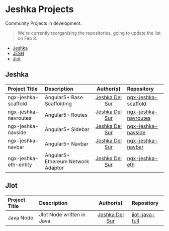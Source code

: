 #  Jeshka Projects
Community Projects in development.

> We're currently reorganising the repositories, going to update the list on Feb 8.

- [Jeshka](#Jeshka)
- [JESH](#JESH)
- [JIot](#JIot)

## Jeshka
Project Title | Description | Author(s) | Repository
:-- | :-- | :--: | :--
ngx-jeshka-scaffold | Angular5+ Base Scaffolding | [Jeshka Del Sur](https://github.com/user/Rainbow-Unicorn-Oo) | [ngx-jeshka-scaffold](https://github.com/user/Rainbow-Unicorn-Oo/ngx-jeshka-scaffold)
ngx-jeshka-navroutes | Angular5+ Routes | [Jeshka Del Sur](https://github.com/user/Rainbow-Unicorn-Oo) | [ngx-jeshka-navroutes](https://github.com/user/Rainbow-Unicorn-Oo/ngx-jeshka-navroutes)
ngx-jeshka-navside | Angular5+ Sidebar | [Jeshka Del Sur](https://github.com/user/Rainbow-Unicorn-Oo) | [ngx-jeshka-navside](https://github.com/user/Rainbow-Unicorn-Oo/ngx-jeshka-navside)
ngx-jeshka-navbar | Angular5+ Navbar | [Jeshka Del Sur](https://github.com/user/Rainbow-Unicorn-Oo) | [ngx-jeshka-navbar](https://github.com/user/Rainbow-Unicorn-Oo/ngx-jeshka-navbar)
ngx-jeshka-eth-entity | Angular5+ Ethereum Network Adaptor | [Jeshka Del Sur](https://github.com/user/Rainbow-Unicorn-Oo) | [ngx-jeshka-eth](https://github.com/user/Rainbow-Unicorn-Oo/ngx-jeshka-eth)


## JIot
Project Title | Description | Author(s) | Repository
:-- | :-- | :--: | :--
Java Node | JIot Node written in Java | [Jeshka Del Sur](https://github.com/user/Rainbow-Unicorn-Oo) | [jiot-java-full](https://github.com/user/Rainbow-Unicorn-Oo/jiot-java-full)
